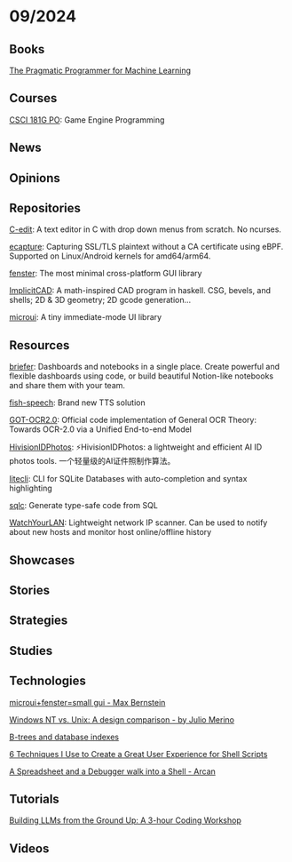# 09/2024

## Books
[The Pragmatic Programmer for Machine Learning](https://ppml.dev/)

## Courses
[CSCI 181G PO](https://cs.pomona.edu/classes/cs181g/): Game Engine Programming

## News

## Opinions

## Repositories
[C-edit](https://github.com/velorek1/C-edit): A text editor in C with drop down menus from scratch. No ncurses.

[ecapture](https://github.com/gojue/ecapture): Capturing SSL/TLS plaintext without a CA certificate using eBPF. Supported on Linux/Android kernels for amd64/arm64.

[fenster](https://github.com/zserge/fenster): The most minimal cross-platform GUI library

[ImplicitCAD](https://github.com/Haskell-Things/ImplicitCAD): A math-inspired CAD program in haskell. CSG, bevels, and shells; 2D & 3D geometry; 2D gcode generation...

[microui](https://github.com/rxi/microui): A tiny immediate-mode UI library

## Resources
[briefer](https://github.com/briefercloud/briefer): Dashboards and notebooks in a single place. Create powerful and flexible dashboards using code, or build beautiful Notion-like notebooks and share them with your team.

[fish-speech](https://github.com/fishaudio/fish-speech): Brand new TTS solution

[GOT-OCR2.0](https://github.com/Ucas-HaoranWei/GOT-OCR2.0): Official code implementation of General OCR Theory: Towards OCR-2.0 via a Unified End-to-end Model

[HivisionIDPhotos](https://github.com/Zeyi-Lin/HivisionIDPhotos): ⚡️HivisionIDPhotos: a lightweight and efficient AI ID photos tools. 一个轻量级的AI证件照制作算法。

[litecli](https://github.com/dbcli/litecli): CLI for SQLite Databases with auto-completion and syntax highlighting

[sqlc](https://github.com/sqlc-dev/sqlc): Generate type-safe code from SQL

[WatchYourLAN](https://github.com/aceberg/WatchYourLAN): Lightweight network IP scanner. Can be used to notify about new hosts and monitor host online/offline history

## Showcases

## Stories

## Strategies

## Studies

## Technologies
[microui+fenster=small gui - Max Bernstein](https://bernsteinbear.com/blog/fenster-microui/)

[Windows NT vs. Unix: A design comparison - by Julio Merino](https://blogsystem5.substack.com/p/windows-nt-vs-unix-design)

[B-trees and database indexes](https://planetscale.com/blog/btrees-and-database-indexes)

[6 Techniques I Use to Create a Great User Experience for Shell Scripts](https://nochlin.com/blog/6-techniques-i-use-to-create-a-great-user-experience-for-shell-scripts)

[A Spreadsheet and a Debugger walk into a Shell - Arcan](https://arcan-fe.com/2024/09/16/a-spreadsheet-and-a-debugger-walks-into-a-shell/)

## Tutorials
[Building LLMs from the Ground Up: A 3-hour Coding Workshop](https://magazine.sebastianraschka.com/p/building-llms-from-the-ground-up)

## Videos
